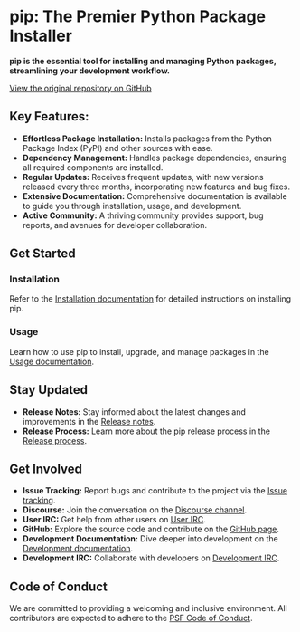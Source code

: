 # pip: The Premier Python Package Installer

**pip is the essential tool for installing and managing Python packages, streamlining your development workflow.**

[View the original repository on GitHub](https://github.com/pypa/pip)

## Key Features:

*   **Effortless Package Installation:** Installs packages from the Python Package Index (PyPI) and other sources with ease.
*   **Dependency Management:** Handles package dependencies, ensuring all required components are installed.
*   **Regular Updates:** Receives frequent updates, with new versions released every three months, incorporating new features and bug fixes.
*   **Extensive Documentation:** Comprehensive documentation is available to guide you through installation, usage, and development.
*   **Active Community:** A thriving community provides support, bug reports, and avenues for developer collaboration.

## Get Started

### Installation

Refer to the [Installation documentation](https://pip.pypa.io/en/stable/installation/) for detailed instructions on installing pip.

### Usage

Learn how to use pip to install, upgrade, and manage packages in the [Usage documentation](https://pip.pypa.io/en/stable/).

## Stay Updated

*   **Release Notes:** Stay informed about the latest changes and improvements in the [Release notes](https://pip.pypa.io/en/stable/news.html).
*   **Release Process:** Learn more about the pip release process in the [Release process](https://pip.pypa.io/en/latest/development/release-process/).

## Get Involved

*   **Issue Tracking:** Report bugs and contribute to the project via the [Issue tracking](https://github.com/pypa/pip/issues).
*   **Discourse:** Join the conversation on the [Discourse channel](https://discuss.python.org/c/packaging).
*   **User IRC:** Get help from other users on [User IRC](https://kiwiirc.com/nextclient/#ircs://irc.libera.chat:+6697/pypa).
*   **GitHub:** Explore the source code and contribute on the [GitHub page](https://github.com/pypa/pip).
*   **Development Documentation:** Dive deeper into development on the [Development documentation](https://pip.pypa.io/en/latest/development).
*   **Development IRC:** Collaborate with developers on [Development IRC](https://kiwiirc.com/nextclient/#ircs://irc.libera.chat:+6697/pypa-dev).

## Code of Conduct

We are committed to providing a welcoming and inclusive environment. All contributors are expected to adhere to the [PSF Code of Conduct](https://github.com/pypa/.github/blob/main/CODE_OF_CONDUCT.md).